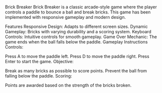
Brick Breaker
Brick Breaker is a classic arcade-style game where the player controls a paddle to bounce a ball and break bricks. This game has been implemented with responsive gameplay and modern design.

Features
Responsive Design: Adapts to different screen sizes.
Dynamic Gameplay: Bricks with varying durability and a scoring system.
Keyboard Controls: Intuitive controls for smooth gameplay.
Game Over Mechanic: The game ends when the ball falls below the paddle.
Gameplay Instructions
Controls:

Press A to move the paddle left.
Press D to move the paddle right.
Press Enter to start the game.
Objective:

Break as many bricks as possible to score points.
Prevent the ball from falling below the paddle.
Scoring:

Points are awarded based on the strength of the bricks broken.
